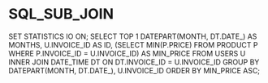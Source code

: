 # SQL_SUB_JOIN
SET STATISTICS IO ON;
SELECT TOP 1 DATEPART(MONTH, DT.DATE_) AS MONTHS, 
 U.INVOICE_ID AS ID, 
(SELECT MIN(P.PRICE) FROM PRODUCT P  WHERE P.INVOICE_ID = U.INVOICE_ID) 
AS MIN_PRICE
FROM USERS U
INNER JOIN  DATE_TIME DT ON DT.INVOICE_ID = U.INVOICE_ID
GROUP BY  DATEPART(MONTH, DT.DATE_), U.INVOICE_ID
ORDER BY  MIN_PRICE ASC;
